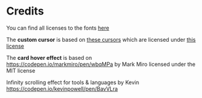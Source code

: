 



# Credits

You can find all licenses to the fonts [here](src/app/fonts/licenses/)

The **custom cursor** is based on [these cursors](https://www.michieldb.nl/other/cursors/) which are licensed under [this license](https://creativecommons.org/licenses/by-nc/4.0/deed.en)

The **card hover effect** is based on https://codepen.io/markmiro/pen/wbqMPa by Mark Miro licensed under the MIT license

Infinity scrolling effect for tools & languages by Kevin https://codepen.io/kevinpowell/pen/BavVLra